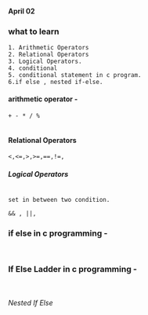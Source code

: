#### April 02


###  what to learn 

```
1. Arithmetic Operators 
2. Relational Operators
3. Logical Operators.
4. conditional 
5. conditional statement in c program.
6.if else , nested if-else.

```

#### arithmetic operator - 

```
+ - * / %


```

#### Relational Operators

```
<,<=,>,>=,==,!=,

```

##### Logical Operators

```

set in between two condition.

&& , ||, 

```

### if else in c programming - 

```


```
### If Else Ladder  in c programming - 

```


```

###### Nested If Else

